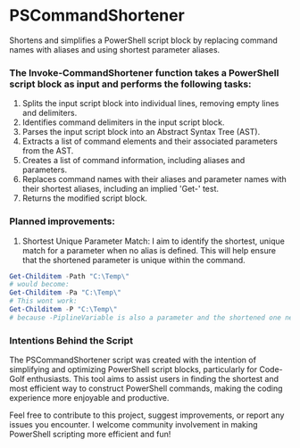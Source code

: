 # PSCommandShortener
Shortens and simplifies a PowerShell script block by replacing command names with aliases and using shortest parameter aliases.

### The Invoke-CommandShortener function takes a PowerShell script block as input and performs the following tasks:
    
  1. Splits the input script block into individual lines, removing empty lines and delimiters.
  2. Identifies command delimiters in the input script block.
  3. Parses the input script block into an Abstract Syntax Tree (AST).
  4. Extracts a list of command elements and their associated parameters from the AST.
  5. Creates a list of command information, including aliases and parameters.
  6. Replaces command names with their aliases and parameter names with their shortest aliases, including an implied 'Get-' test.
  7. Returns the modified script block.


### Planned improvements:

  1. Shortest Unique Parameter Match: I aim to identify the shortest, unique match for a parameter when no alias is defined. This will help ensure that the shortened parameter is unique within the command.
```PowerShell
Get-Childitem -Path "C:\Temp\"
# would become:
Get-Childitem -Pa "C:\Temp\"
# This wont work:
Get-Childitem -P "C:\Temp\"
# because -PiplineVariable is also a parameter and the shortened one needs to be unique
```

### Intentions Behind the Script
The PSCommandShortener script was created with the intention of simplifying and optimizing PowerShell script blocks, particularly for Code-Golf enthusiasts. This tool aims to assist users in finding the shortest and most efficient way to construct PowerShell commands, making the coding experience more enjoyable and productive.

Feel free to contribute to this project, suggest improvements, or report any issues you encounter. I welcome community involvement in making PowerShell scripting more efficient and fun!
